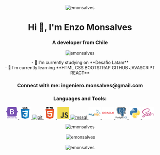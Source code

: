 <div  align="center"> <img src="https://asirtec.es/wp-media/uploads/2020/05/bannerprogramacion.jpg" alt="emonsalves" /> </div>
<h1 align="center">Hi 👋, I'm Enzo Monsalves</h1>
<h3 align="center">A developer from Chile</h3>

<p align="center"> <img src="https://komarev.com/ghpvc/?username=emonsalves&label=Profile%20views&color=0e75b6&style=flat" alt="emonsalves" /> </p>

<div align="center"> - 🔭 I’m currently studying on **Desafio Latam**</div>
<div align="center">- 🌱 I’m currently learning **HTML CSS BOOTSTRAP GITHUB JAVASCRIPT REACT**</div>

<h3 align="center">Connect with me: ingeniero.monsalves@gmail.com </h3>
<p align="center">
</p>

<h3 align="center">Languages and Tools:</h3>
<p align="center"> <a href="https://getbootstrap.com" target="_blank" rel="noreferrer"> <img src="https://raw.githubusercontent.com/devicons/devicon/master/icons/bootstrap/bootstrap-plain-wordmark.svg" alt="bootstrap" width="40" height="40"/> </a> <a href="https://www.w3schools.com/css/" target="_blank" rel="noreferrer"> <img src="https://raw.githubusercontent.com/devicons/devicon/master/icons/css3/css3-original-wordmark.svg" alt="css3" width="40" height="40"/> </a> <a href="https://git-scm.com/" target="_blank" rel="noreferrer"> <img src="https://www.vectorlogo.zone/logos/git-scm/git-scm-icon.svg" alt="git" width="40" height="40"/> </a> <a href="https://www.w3.org/html/" target="_blank" rel="noreferrer"> <img src="https://raw.githubusercontent.com/devicons/devicon/master/icons/html5/html5-original-wordmark.svg" alt="html5" width="40" height="40"/> </a> <a href="https://developer.mozilla.org/en-US/docs/Web/JavaScript" target="_blank" rel="noreferrer"> <img src="https://raw.githubusercontent.com/devicons/devicon/master/icons/javascript/javascript-original.svg" alt="javascript" width="40" height="40"/> </a> <a href="https://www.microsoft.com/en-us/sql-server" target="_blank" rel="noreferrer"> <img src="https://www.svgrepo.com/show/303229/microsoft-sql-server-logo.svg" alt="mssql" width="40" height="40"/> </a> <a href="https://www.mysql.com/" target="_blank" rel="noreferrer"> <img src="https://raw.githubusercontent.com/devicons/devicon/master/icons/mysql/mysql-original-wordmark.svg" alt="mysql" width="40" height="40"/> </a> <a href="https://www.oracle.com/" target="_blank" rel="noreferrer"> <img src="https://raw.githubusercontent.com/devicons/devicon/master/icons/oracle/oracle-original.svg" alt="oracle" width="40" height="40"/> </a> <a href="https://www.postgresql.org" target="_blank" rel="noreferrer"> <img src="https://raw.githubusercontent.com/devicons/devicon/master/icons/postgresql/postgresql-original-wordmark.svg" alt="postgresql" width="40" height="40"/> </a> <a href="https://www.python.org" target="_blank" rel="noreferrer"> <img src="https://raw.githubusercontent.com/devicons/devicon/master/icons/python/python-original.svg" alt="python" width="40" height="40"/> </a> <a href="https://sass-lang.com" target="_blank" rel="noreferrer"> <img src="https://raw.githubusercontent.com/devicons/devicon/master/icons/sass/sass-original.svg" alt="sass" width="40" height="40"/> </a> </p>

<div align="center"><img src="https://github-readme-stats.vercel.app/api/top-langs?username=emonsalves&show_icons=true&locale=en&layout=compact" alt="emonsalves" /></div>
<br/>
<div align="center" >&nbsp;<img src="https://github-readme-stats.vercel.app/api?username=emonsalves&show_icons=true&locale=en" alt="emonsalves" /></div>
<br/>
<div align="center"><img src="https://github-readme-streak-stats.herokuapp.com/?user=emonsalves&" alt="emonsalves" /></div>

